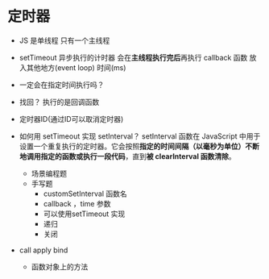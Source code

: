 # 定时器

- JS 是单线程  只有一个主线程
- setTimeout 异步执行的计时器     会在**主线程执行完后**再执行
   callback  函数 放入其他地方(event loop) 时间(ms)
- 一定会在指定时间执行吗？    
- 找回？
  执行的是回调函数
- 定时器ID(通过ID可以取消定时器)



- 如何用 setTimeout 实现 setInterval？
  setInterval 函数在 JavaScript 中用于设置一个重复执行的定时器。它会按照**指定的时间间隔（以毫秒为单位）不断地调用指定的函数或执行一段代码**，直到**被 clearInterval 函数清除**。
  - 场景编程题
  - 手写题  
    - customSetInterval    函数名
    - callback ，time   参数
    - 可以使用setTimeout 实现 
    - 递归
    - 关闭

- call apply bind
  - 函数对象上的方法